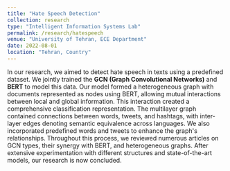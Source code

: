 ```yaml
---
title: "Hate Speech Detection"
collection: research
type: "Intelligent Information Systems Lab"
permalink: /research/hatespeech
venue: "University of Tehran, ECE Department"
date: 2022-08-01
location: "Tehran, Country"
---
```


In our research, we aimed to detect hate speech in texts using a predefined dataset. We jointly trained the **GCN (Graph Convolutional Networks)** and **BERT** to model this data. Our model formed a heterogeneous graph with documents represented as nodes using BERT, allowing mutual interactions between local and global information. This interaction created a comprehensive classification representation. The multilayer graph contained connections between words, tweets, and hashtags, with inter-layer edges denoting semantic equivalence across languages. We also incorporated predefined words and tweets to enhance the graph's relationships. Throughout this process, we reviewed numerous articles on GCN types, their synergy with BERT, and heterogeneous graphs. After extensive experimentation with different structures and state-of-the-art models, our research is now concluded.
